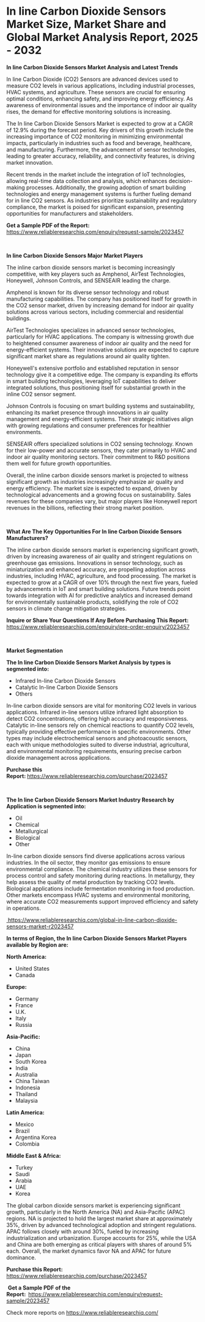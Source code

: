 <p><h1>In line Carbon Dioxide Sensors Market Size, Market Share and Global Market Analysis Report, 2025 - 2032</h1></p><p><strong>In line Carbon Dioxide Sensors Market Analysis and Latest Trends</strong></p>
<p><p>In line Carbon Dioxide (CO2) Sensors are advanced devices used to measure CO2 levels in various applications, including industrial processes, HVAC systems, and agriculture. These sensors are crucial for ensuring optimal conditions, enhancing safety, and improving energy efficiency. As awareness of environmental issues and the importance of indoor air quality rises, the demand for effective monitoring solutions is increasing.</p><p>The In line Carbon Dioxide Sensors Market is expected to grow at a CAGR of 12.9% during the forecast period. Key drivers of this growth include the increasing importance of CO2 monitoring in minimizing environmental impacts, particularly in industries such as food and beverage, healthcare, and manufacturing. Furthermore, the advancement of sensor technologies, leading to greater accuracy, reliability, and connectivity features, is driving market innovation.</p><p>Recent trends in the market include the integration of IoT technologies, allowing real-time data collection and analysis, which enhances decision-making processes. Additionally, the growing adoption of smart building technologies and energy management systems is further fueling demand for in line CO2 sensors. As industries prioritize sustainability and regulatory compliance, the market is poised for significant expansion, presenting opportunities for manufacturers and stakeholders.</p></p>
<p><strong>Get a Sample PDF of the Report:&nbsp;</strong> <a href="https://www.reliableresearchiq.com/enquiry/request-sample/2023457?utm_campaign=3171&utm_medium=2&utm_source=Github&utm_content=ia&utm_term=29032025&utm_id=in-line-carbon-dioxide-sensors">https://www.reliableresearchiq.com/enquiry/request-sample/2023457</a></p>
<p>&nbsp;</p>
<p><strong>In line Carbon Dioxide Sensors Major Market Players</strong></p>
<p><p>The inline carbon dioxide sensors market is becoming increasingly competitive, with key players such as Amphenol, AirTest Technologies, Honeywell, Johnson Controls, and SENSEAIR leading the charge. </p><p>Amphenol is known for its diverse sensor technology and robust manufacturing capabilities. The company has positioned itself for growth in the CO2 sensor market, driven by increasing demand for indoor air quality solutions across various sectors, including commercial and residential buildings.</p><p>AirTest Technologies specializes in advanced sensor technologies, particularly for HVAC applications. The company is witnessing growth due to heightened consumer awareness of indoor air quality and the need for energy-efficient systems. Their innovative solutions are expected to capture significant market share as regulations around air quality tighten.</p><p>Honeywell's extensive portfolio and established reputation in sensor technology give it a competitive edge. The company is expanding its efforts in smart building technologies, leveraging IoT capabilities to deliver integrated solutions, thus positioning itself for substantial growth in the inline CO2 sensor segment.</p><p>Johnson Controls is focusing on smart building systems and sustainability, enhancing its market presence through innovations in air quality management and energy-efficient systems. Their strategic initiatives align with growing regulations and consumer preferences for healthier environments.</p><p>SENSEAIR offers specialized solutions in CO2 sensing technology. Known for their low-power and accurate sensors, they cater primarily to HVAC and indoor air quality monitoring sectors. Their commitment to R&D positions them well for future growth opportunities.</p><p>Overall, the inline carbon dioxide sensors market is projected to witness significant growth as industries increasingly emphasize air quality and energy efficiency. The market size is expected to expand, driven by technological advancements and a growing focus on sustainability. Sales revenues for these companies vary, but major players like Honeywell report revenues in the billions, reflecting their strong market position.</p></p>
<p>&nbsp;</p>
<p><strong>What Are The Key Opportunities For In line Carbon Dioxide Sensors Manufacturers?</strong></p>
<p><p>The inline carbon dioxide sensors market is experiencing significant growth, driven by increasing awareness of air quality and stringent regulations on greenhouse gas emissions. Innovations in sensor technology, such as miniaturization and enhanced accuracy, are propelling adoption across industries, including HVAC, agriculture, and food processing. The market is expected to grow at a CAGR of over 10% through the next five years, fueled by advancements in IoT and smart building solutions. Future trends point towards integration with AI for predictive analytics and increased demand for environmentally sustainable products, solidifying the role of CO2 sensors in climate change mitigation strategies.</p></p>
<p><strong>Inquire or Share Your Questions If Any Before Purchasing This Report:</strong> <a href="https://www.reliableresearchiq.com/enquiry/pre-order-enquiry/2023457?utm_campaign=3171&utm_medium=2&utm_source=Github&utm_content=ia&utm_term=29032025&utm_id=in-line-carbon-dioxide-sensors">https://www.reliableresearchiq.com/enquiry/pre-order-enquiry/2023457</a></p>
<p>&nbsp;</p>
<p><strong>Market Segmentation</strong></p>
<p><strong>The In line Carbon Dioxide Sensors Market Analysis by types is segmented into:</strong></p>
<p><ul><li>Infrared In-line Carbon Dioxide Sensors</li><li>Catalytic In-line Carbon Dioxide Sensors</li><li>Others</li></ul></p>
<p><p>In-line carbon dioxide sensors are vital for monitoring CO2 levels in various applications. Infrared in-line sensors utilize infrared light absorption to detect CO2 concentrations, offering high accuracy and responsiveness. Catalytic in-line sensors rely on chemical reactions to quantify CO2 levels, typically providing effective performance in specific environments. Other types may include electrochemical sensors and photoacoustic sensors, each with unique methodologies suited to diverse industrial, agricultural, and environmental monitoring requirements, ensuring precise carbon dioxide management across applications.</p></p>
<p><strong>Purchase this Report:&nbsp;</strong><a href="https://www.reliableresearchiq.com/purchase/2023457?utm_campaign=3171&utm_medium=2&utm_source=Github&utm_content=ia&utm_term=29032025&utm_id=in-line-carbon-dioxide-sensors">https://www.reliableresearchiq.com/purchase/2023457</a></p>
<p>&nbsp;</p>
<p><strong>The In line Carbon Dioxide Sensors Market Industry Research by Application is segmented into:</strong></p>
<p><ul><li>Oil</li><li>Chemical</li><li>Metallurgical</li><li>Biological</li><li>Other</li></ul></p>
<p><p>In-line carbon dioxide sensors find diverse applications across various industries. In the oil sector, they monitor gas emissions to ensure environmental compliance. The chemical industry utilizes these sensors for process control and safety monitoring during reactions. In metallurgy, they help assess the quality of metal production by tracking CO2 levels. Biological applications include fermentation monitoring in food production. Other markets encompass HVAC systems and environmental monitoring, where accurate CO2 measurements support improved efficiency and safety in operations.</p></p>
<p><a href="https://www.reliableresearchiq.com/global-in-line-carbon-dioxide-sensors-market-r2023457?utm_campaign=3171&utm_medium=2&utm_source=Github&utm_content=ia&utm_term=29032025&utm_id=in-line-carbon-dioxide-sensors">&nbsp;https://www.reliableresearchiq.com/global-in-line-carbon-dioxide-sensors-market-r2023457</a></p>
<p><strong>In terms of Region, the In line Carbon Dioxide Sensors Market Players available by Region are:</strong></p>
<p>
    <p> <strong> North America: </strong>
        <ul>
            <li>United States</li>
            <li>Canada</li>
        </ul>
        </p> 
    <p> <strong> Europe: </strong>
        <ul>
            <li>Germany</li>
            <li>France</li>
            <li>U.K.</li>
            <li>Italy</li>
            <li>Russia</li>
        </ul>
        </p> 
    <p> <strong> Asia-Pacific: </strong>
        <ul>
            <li>China</li>
            <li>Japan</li>
            <li>South Korea</li>
            <li>India</li>
            <li>Australia</li>
            <li>China Taiwan</li>
            <li>Indonesia</li>
            <li>Thailand</li>
            <li>Malaysia</li>
        </ul>
        </p> 
    <p> <strong> Latin America: </strong>
        <ul>
            <li>Mexico</li>
            <li>Brazil</li>
            <li>Argentina Korea</li>
            <li>Colombia</li>
        </ul>
        </p> 
    <p> <strong> Middle East & Africa: </strong>
        <ul>
            <li>Turkey</li>
            <li>Saudi</li>
            <li>Arabia</li>
            <li>UAE</li>
            <li>Korea</li>
        </ul>
    </p>
    </p>
<p><p>The global carbon dioxide sensors market is experiencing significant growth, particularly in the North America (NA) and Asia-Pacific (APAC) regions. NA is projected to hold the largest market share at approximately 35%, driven by advanced technological adoption and stringent regulations. APAC follows closely with around 30%, fueled by increasing industrialization and urbanization. Europe accounts for 25%, while the USA and China are both emerging as critical players with shares of around 5% each. Overall, the market dynamics favor NA and APAC for future dominance.</p></p>
<p><strong>Purchase this Report: </strong><a href="https://www.reliableresearchiq.com/purchase/2023457?utm_campaign=3171&utm_medium=2&utm_source=Github&utm_content=ia&utm_term=29032025&utm_id=in-line-carbon-dioxide-sensors">https://www.reliableresearchiq.com/purchase/2023457</a></p>
<p>&nbsp;<strong>Get a Sample PDF of the Report:&nbsp;&nbsp;</strong><a href="https://www.reliableresearchiq.com/enquiry/request-sample/2023457?utm_campaign=3171&utm_medium=2&utm_source=Github&utm_content=ia&utm_term=29032025&utm_id=in-line-carbon-dioxide-sensors">https://www.reliableresearchiq.com/enquiry/request-sample/2023457</a></p>
<p><strong></strong></p>
<p>Check more reports on <a href="https://www.reliableresearchiq.com/?utm_campaign=3171&utm_medium=2&utm_source=Github&utm_content=ia&utm_term=29032025&utm_id=in-line-carbon-dioxide-sensors">https://www.reliableresearchiq.com/</a></p>